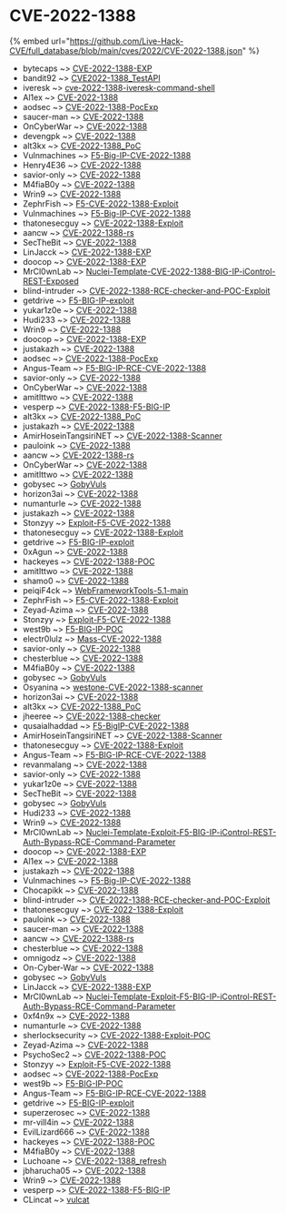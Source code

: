 # CVE-2022-1388
{% embed url="https://github.com/Live-Hack-CVE/full_database/blob/main/cves/2022/CVE-2022-1388.json" %}

* bytecaps ~> [CVE-2022-1388-EXP](https://www.alice-snow.ru/2022/database/cve-2022-1388/cve-2022-1388-exp-bytecaps)
* bandit92 ~> [CVE2022-1388_TestAPI](https://www.alice-snow.ru/2022/database/cve-2022-1388/cve2022-1388_testapi-bandit92)
* iveresk ~> [cve-2022-1388-iveresk-command-shell](https://www.alice-snow.ru/2022/database/cve-2022-1388/cve-2022-1388-iveresk-command-shell-iveresk)
* Al1ex ~> [CVE-2022-1388](https://www.alice-snow.ru/2022/database/cve-2022-1388/cve-2022-1388-al1ex)
* aodsec ~> [CVE-2022-1388-PocExp](https://www.alice-snow.ru/2022/database/cve-2022-1388/cve-2022-1388-pocexp-aodsec)
* saucer-man ~> [CVE-2022-1388](https://www.alice-snow.ru/2022/database/cve-2022-1388/cve-2022-1388-saucer-man)
* OnCyberWar ~> [CVE-2022-1388](https://www.alice-snow.ru/2022/database/cve-2022-1388/cve-2022-1388-oncyberwar)
* devengpk ~> [CVE-2022-1388](https://www.alice-snow.ru/2022/database/cve-2022-1388/cve-2022-1388-devengpk)
* alt3kx ~> [CVE-2022-1388_PoC](https://www.alice-snow.ru/2022/database/cve-2022-1388/cve-2022-1388_poc-alt3kx)
* Vulnmachines ~> [F5-Big-IP-CVE-2022-1388](https://www.alice-snow.ru/2022/database/cve-2022-1388/f5-big-ip-cve-2022-1388-vulnmachines)
* Henry4E36 ~> [CVE-2022-1388](https://www.alice-snow.ru/2022/database/cve-2022-1388/cve-2022-1388-henry4e36)
* savior-only ~> [CVE-2022-1388](https://www.alice-snow.ru/2022/database/cve-2022-1388/cve-2022-1388-savior-only)
* M4fiaB0y ~> [CVE-2022-1388](https://www.alice-snow.ru/2022/database/cve-2022-1388/cve-2022-1388-m4fiab0y)
* Wrin9 ~> [CVE-2022-1388](https://www.alice-snow.ru/2022/database/cve-2022-1388/cve-2022-1388-wrin9)
* ZephrFish ~> [F5-CVE-2022-1388-Exploit](https://www.alice-snow.ru/2022/database/cve-2022-1388/f5-cve-2022-1388-exploit-zephrfish)
* Vulnmachines ~> [F5-Big-IP-CVE-2022-1388](https://www.alice-snow.ru/2022/database/cve-2022-1388/f5-big-ip-cve-2022-1388-vulnmachines)
* thatonesecguy ~> [CVE-2022-1388-Exploit](https://www.alice-snow.ru/2022/database/cve-2022-1388/cve-2022-1388-exploit-thatonesecguy)
* aancw ~> [CVE-2022-1388-rs](https://www.alice-snow.ru/2022/database/cve-2022-1388/cve-2022-1388-rs-aancw)
* SecTheBit ~> [CVE-2022-1388](https://www.alice-snow.ru/2022/database/cve-2022-1388/cve-2022-1388-secthebit)
* LinJacck ~> [CVE-2022-1388-EXP](https://www.alice-snow.ru/2022/database/cve-2022-1388/cve-2022-1388-exp-linjacck)
* doocop ~> [CVE-2022-1388-EXP](https://www.alice-snow.ru/2022/database/cve-2022-1388/cve-2022-1388-exp-doocop)
* MrCl0wnLab ~> [Nuclei-Template-CVE-2022-1388-BIG-IP-iControl-REST-Exposed](https://www.alice-snow.ru/2022/database/cve-2022-1388/nuclei-template-cve-2022-1388-big-ip-icontrol-rest-exposed-mrcl0wnlab)
* blind-intruder ~> [CVE-2022-1388-RCE-checker-and-POC-Exploit](https://www.alice-snow.ru/2022/database/cve-2022-1388/cve-2022-1388-rce-checker-and-poc-exploit-blind-intruder)
* getdrive ~> [F5-BIG-IP-exploit](https://www.alice-snow.ru/2022/database/cve-2022-1388/f5-big-ip-exploit-getdrive)
* yukar1z0e ~> [CVE-2022-1388](https://www.alice-snow.ru/2022/database/cve-2022-1388/cve-2022-1388-yukar1z0e)
* Hudi233 ~> [CVE-2022-1388](https://www.alice-snow.ru/2022/database/cve-2022-1388/cve-2022-1388-hudi233)
* Wrin9 ~> [CVE-2022-1388](https://www.alice-snow.ru/2022/database/cve-2022-1388/cve-2022-1388-wrin9)
* doocop ~> [CVE-2022-1388-EXP](https://www.alice-snow.ru/2022/database/cve-2022-1388/cve-2022-1388-exp-doocop)
* justakazh ~> [CVE-2022-1388](https://www.alice-snow.ru/2022/database/cve-2022-1388/cve-2022-1388-justakazh)
* aodsec ~> [CVE-2022-1388-PocExp](https://www.alice-snow.ru/2022/database/cve-2022-1388/cve-2022-1388-pocexp-aodsec)
* Angus-Team ~> [F5-BIG-IP-RCE-CVE-2022-1388](https://www.alice-snow.ru/2022/database/cve-2022-1388/f5-big-ip-rce-cve-2022-1388-angus-team)
* savior-only ~> [CVE-2022-1388](https://www.alice-snow.ru/2022/database/cve-2022-1388/cve-2022-1388-savior-only)
* OnCyberWar ~> [CVE-2022-1388](https://www.alice-snow.ru/2022/database/cve-2022-1388/cve-2022-1388-oncyberwar)
* amitlttwo ~> [CVE-2022-1388](https://www.alice-snow.ru/2022/database/cve-2022-1388/cve-2022-1388-amitlttwo)
* vesperp ~> [CVE-2022-1388-F5-BIG-IP](https://www.alice-snow.ru/2022/database/cve-2022-1388/cve-2022-1388-f5-big-ip-vesperp)
* alt3kx ~> [CVE-2022-1388_PoC](https://www.alice-snow.ru/2022/database/cve-2022-1388/cve-2022-1388_poc-alt3kx)
* justakazh ~> [CVE-2022-1388](https://www.alice-snow.ru/2022/database/cve-2022-1388/cve-2022-1388-justakazh)
* AmirHoseinTangsiriNET ~> [CVE-2022-1388-Scanner](https://www.alice-snow.ru/2022/database/cve-2022-1388/cve-2022-1388-scanner-amirhoseintangsirinet)
* pauloink ~> [CVE-2022-1388](https://www.alice-snow.ru/2022/database/cve-2022-1388/cve-2022-1388-pauloink)
* aancw ~> [CVE-2022-1388-rs](https://www.alice-snow.ru/2022/database/cve-2022-1388/cve-2022-1388-rs-aancw)
* OnCyberWar ~> [CVE-2022-1388](https://www.alice-snow.ru/2022/database/cve-2022-1388/cve-2022-1388-oncyberwar)
* amitlttwo ~> [CVE-2022-1388](https://www.alice-snow.ru/2022/database/cve-2022-1388/cve-2022-1388-amitlttwo)
* gobysec ~> [GobyVuls](https://www.alice-snow.ru/2022/database/cve-2022-1388/gobyvuls-gobysec)
* horizon3ai ~> [CVE-2022-1388](https://www.alice-snow.ru/2022/database/cve-2022-1388/cve-2022-1388-horizon3ai)
* numanturle ~> [CVE-2022-1388](https://www.alice-snow.ru/2022/database/cve-2022-1388/cve-2022-1388-numanturle)
* justakazh ~> [CVE-2022-1388](https://www.alice-snow.ru/2022/database/cve-2022-1388/cve-2022-1388-justakazh)
* Stonzyy ~> [Exploit-F5-CVE-2022-1388](https://www.alice-snow.ru/2022/database/cve-2022-1388/exploit-f5-cve-2022-1388-stonzyy)
* thatonesecguy ~> [CVE-2022-1388-Exploit](https://www.alice-snow.ru/2022/database/cve-2022-1388/cve-2022-1388-exploit-thatonesecguy)
* getdrive ~> [F5-BIG-IP-exploit](https://www.alice-snow.ru/2022/database/cve-2022-1388/f5-big-ip-exploit-getdrive)
* 0xAgun ~> [CVE-2022-1388](https://www.alice-snow.ru/2022/database/cve-2022-1388/cve-2022-1388-0xagun)
* hackeyes ~> [CVE-2022-1388-POC](https://www.alice-snow.ru/2022/database/cve-2022-1388/cve-2022-1388-poc-hackeyes)
* amitlttwo ~> [CVE-2022-1388](https://www.alice-snow.ru/2022/database/cve-2022-1388/cve-2022-1388-amitlttwo)
* shamo0 ~> [CVE-2022-1388](https://www.alice-snow.ru/2022/database/cve-2022-1388/cve-2022-1388-shamo0)
* peiqiF4ck ~> [WebFrameworkTools-5.1-main](https://www.alice-snow.ru/2022/database/cve-2022-1388/webframeworktools-5.1-main-peiqif4ck)
* ZephrFish ~> [F5-CVE-2022-1388-Exploit](https://www.alice-snow.ru/2022/database/cve-2022-1388/f5-cve-2022-1388-exploit-zephrfish)
* Zeyad-Azima ~> [CVE-2022-1388](https://www.alice-snow.ru/2022/database/cve-2022-1388/cve-2022-1388-zeyad-azima)
* Stonzyy ~> [Exploit-F5-CVE-2022-1388](https://www.alice-snow.ru/2022/database/cve-2022-1388/exploit-f5-cve-2022-1388-stonzyy)
* west9b ~> [F5-BIG-IP-POC](https://www.alice-snow.ru/2022/database/cve-2022-1388/f5-big-ip-poc-west9b)
* electr0lulz ~> [Mass-CVE-2022-1388](https://www.alice-snow.ru/2022/database/cve-2022-1388/mass-cve-2022-1388-electr0lulz)
* savior-only ~> [CVE-2022-1388](https://www.alice-snow.ru/2022/database/cve-2022-1388/cve-2022-1388-savior-only)
* chesterblue ~> [CVE-2022-1388](https://www.alice-snow.ru/2022/database/cve-2022-1388/cve-2022-1388-chesterblue)
* M4fiaB0y ~> [CVE-2022-1388](https://www.alice-snow.ru/2022/database/cve-2022-1388/cve-2022-1388-m4fiab0y)
* gobysec ~> [GobyVuls](https://www.alice-snow.ru/2022/database/cve-2022-1388/gobyvuls-gobysec)
* Osyanina ~> [westone-CVE-2022-1388-scanner](https://www.alice-snow.ru/2022/database/cve-2022-1388/westone-cve-2022-1388-scanner-osyanina)
* horizon3ai ~> [CVE-2022-1388](https://www.alice-snow.ru/2022/database/cve-2022-1388/cve-2022-1388-horizon3ai)
* alt3kx ~> [CVE-2022-1388_PoC](https://www.alice-snow.ru/2022/database/cve-2022-1388/cve-2022-1388_poc-alt3kx)
* jheeree ~> [CVE-2022-1388-checker](https://www.alice-snow.ru/2022/database/cve-2022-1388/cve-2022-1388-checker-jheeree)
* qusaialhaddad ~> [F5-BigIP-CVE-2022-1388](https://www.alice-snow.ru/2022/database/cve-2022-1388/f5-bigip-cve-2022-1388-qusaialhaddad)
* AmirHoseinTangsiriNET ~> [CVE-2022-1388-Scanner](https://www.alice-snow.ru/2022/database/cve-2022-1388/cve-2022-1388-scanner-amirhoseintangsirinet)
* thatonesecguy ~> [CVE-2022-1388-Exploit](https://www.alice-snow.ru/2022/database/cve-2022-1388/cve-2022-1388-exploit-thatonesecguy)
* Angus-Team ~> [F5-BIG-IP-RCE-CVE-2022-1388](https://www.alice-snow.ru/2022/database/cve-2022-1388/f5-big-ip-rce-cve-2022-1388-angus-team)
* revanmalang ~> [CVE-2022-1388](https://www.alice-snow.ru/2022/database/cve-2022-1388/cve-2022-1388-revanmalang)
* savior-only ~> [CVE-2022-1388](https://www.alice-snow.ru/2022/database/cve-2022-1388/cve-2022-1388-savior-only)
* yukar1z0e ~> [CVE-2022-1388](https://www.alice-snow.ru/2022/database/cve-2022-1388/cve-2022-1388-yukar1z0e)
* SecTheBit ~> [CVE-2022-1388](https://www.alice-snow.ru/2022/database/cve-2022-1388/cve-2022-1388-secthebit)
* gobysec ~> [GobyVuls](https://www.alice-snow.ru/2022/database/cve-2022-1388/gobyvuls-gobysec)
* Hudi233 ~> [CVE-2022-1388](https://www.alice-snow.ru/2022/database/cve-2022-1388/cve-2022-1388-hudi233)
* Wrin9 ~> [CVE-2022-1388](https://www.alice-snow.ru/2022/database/cve-2022-1388/cve-2022-1388-wrin9)
* MrCl0wnLab ~> [Nuclei-Template-Exploit-F5-BIG-IP-iControl-REST-Auth-Bypass-RCE-Command-Parameter](https://www.alice-snow.ru/2022/database/cve-2022-1388/nuclei-template-exploit-f5-big-ip-icontrol-rest-auth-bypass-rce-command-parameter-mrcl0wnlab)
* doocop ~> [CVE-2022-1388-EXP](https://www.alice-snow.ru/2022/database/cve-2022-1388/cve-2022-1388-exp-doocop)
* Al1ex ~> [CVE-2022-1388](https://www.alice-snow.ru/2022/database/cve-2022-1388/cve-2022-1388-al1ex)
* justakazh ~> [CVE-2022-1388](https://www.alice-snow.ru/2022/database/cve-2022-1388/cve-2022-1388-justakazh)
* Vulnmachines ~> [F5-Big-IP-CVE-2022-1388](https://www.alice-snow.ru/2022/database/cve-2022-1388/f5-big-ip-cve-2022-1388-vulnmachines)
* Chocapikk ~> [CVE-2022-1388](https://www.alice-snow.ru/2022/database/cve-2022-1388/cve-2022-1388-chocapikk)
* blind-intruder ~> [CVE-2022-1388-RCE-checker-and-POC-Exploit](https://www.alice-snow.ru/2022/database/cve-2022-1388/cve-2022-1388-rce-checker-and-poc-exploit-blind-intruder)
* thatonesecguy ~> [CVE-2022-1388-Exploit](https://www.alice-snow.ru/2022/database/cve-2022-1388/cve-2022-1388-exploit-thatonesecguy)
* pauloink ~> [CVE-2022-1388](https://www.alice-snow.ru/2022/database/cve-2022-1388/cve-2022-1388-pauloink)
* saucer-man ~> [CVE-2022-1388](https://www.alice-snow.ru/2022/database/cve-2022-1388/cve-2022-1388-saucer-man)
* aancw ~> [CVE-2022-1388-rs](https://www.alice-snow.ru/2022/database/cve-2022-1388/cve-2022-1388-rs-aancw)
* chesterblue ~> [CVE-2022-1388](https://www.alice-snow.ru/2022/database/cve-2022-1388/cve-2022-1388-chesterblue)
* omnigodz ~> [CVE-2022-1388](https://www.alice-snow.ru/2022/database/cve-2022-1388/cve-2022-1388-omnigodz)
* On-Cyber-War ~> [CVE-2022-1388](https://www.alice-snow.ru/2022/database/cve-2022-1388/cve-2022-1388-on-cyber-war)
* gobysec ~> [GobyVuls](https://www.alice-snow.ru/2022/database/cve-2022-1388/gobyvuls-gobysec)
* LinJacck ~> [CVE-2022-1388-EXP](https://www.alice-snow.ru/2022/database/cve-2022-1388/cve-2022-1388-exp-linjacck)
* MrCl0wnLab ~> [Nuclei-Template-Exploit-F5-BIG-IP-iControl-REST-Auth-Bypass-RCE-Command-Parameter](https://www.alice-snow.ru/2022/database/cve-2022-1388/nuclei-template-exploit-f5-big-ip-icontrol-rest-auth-bypass-rce-command-parameter-mrcl0wnlab)
* 0xf4n9x ~> [CVE-2022-1388](https://www.alice-snow.ru/2022/database/cve-2022-1388/cve-2022-1388-0xf4n9x)
* numanturle ~> [CVE-2022-1388](https://www.alice-snow.ru/2022/database/cve-2022-1388/cve-2022-1388-numanturle)
* sherlocksecurity ~> [CVE-2022-1388-Exploit-POC](https://www.alice-snow.ru/2022/database/cve-2022-1388/cve-2022-1388-exploit-poc-sherlocksecurity)
* Zeyad-Azima ~> [CVE-2022-1388](https://www.alice-snow.ru/2022/database/cve-2022-1388/cve-2022-1388-zeyad-azima)
* PsychoSec2 ~> [CVE-2022-1388-POC](https://www.alice-snow.ru/2022/database/cve-2022-1388/cve-2022-1388-poc-psychosec2)
* Stonzyy ~> [Exploit-F5-CVE-2022-1388](https://www.alice-snow.ru/2022/database/cve-2022-1388/exploit-f5-cve-2022-1388-stonzyy)
* aodsec ~> [CVE-2022-1388-PocExp](https://www.alice-snow.ru/2022/database/cve-2022-1388/cve-2022-1388-pocexp-aodsec)
* west9b ~> [F5-BIG-IP-POC](https://www.alice-snow.ru/2022/database/cve-2022-1388/f5-big-ip-poc-west9b)
* Angus-Team ~> [F5-BIG-IP-RCE-CVE-2022-1388](https://www.alice-snow.ru/2022/database/cve-2022-1388/f5-big-ip-rce-cve-2022-1388-angus-team)
* getdrive ~> [F5-BIG-IP-exploit](https://www.alice-snow.ru/2022/database/cve-2022-1388/f5-big-ip-exploit-getdrive)
* superzerosec ~> [CVE-2022-1388](https://www.alice-snow.ru/2022/database/cve-2022-1388/cve-2022-1388-superzerosec)
* mr-vill4in ~> [CVE-2022-1388](https://www.alice-snow.ru/2022/database/cve-2022-1388/cve-2022-1388-mr-vill4in)
* EvilLizard666 ~> [CVE-2022-1388](https://www.alice-snow.ru/2022/database/cve-2022-1388/cve-2022-1388-evillizard666)
* hackeyes ~> [CVE-2022-1388-POC](https://www.alice-snow.ru/2022/database/cve-2022-1388/cve-2022-1388-poc-hackeyes)
* M4fiaB0y ~> [CVE-2022-1388](https://www.alice-snow.ru/2022/database/cve-2022-1388/cve-2022-1388-m4fiab0y)
* Luchoane ~> [CVE-2022-1388_refresh](https://www.alice-snow.ru/2022/database/cve-2022-1388/cve-2022-1388_refresh-luchoane)
* jbharucha05 ~> [CVE-2022-1388](https://www.alice-snow.ru/2022/database/cve-2022-1388/cve-2022-1388-jbharucha05)
* Wrin9 ~> [CVE-2022-1388](https://www.alice-snow.ru/2022/database/cve-2022-1388/cve-2022-1388-wrin9)
* vesperp ~> [CVE-2022-1388-F5-BIG-IP](https://www.alice-snow.ru/2022/database/cve-2022-1388/cve-2022-1388-f5-big-ip-vesperp)
* CLincat ~> [vulcat](https://www.alice-snow.ru/2022/database/cve-2022-1388/vulcat-clincat)